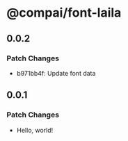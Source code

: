 # @compai/font-laila

## 0.0.2

### Patch Changes

- b971bb4f: Update font data

## 0.0.1

### Patch Changes

- Hello, world!
